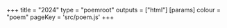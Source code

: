 +++
title = "2024"
type = "poemroot"
outputs = ["html"]
[params]
    colour = "poem"
    pageKey = 'src/poem.js'
+++
